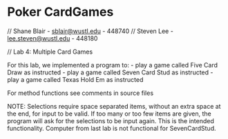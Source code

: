 # Poker CardGames

// Shane Blair	- sblair@wustl.edu		-	448740
// Steven Lee	- lee.steven@wustl.edu	-	448180

// Lab 4: Multiple Card Games

For this lab, we implemented a program to:
	- play a game called Five Card Draw as instructed
	- play a game called Seven Card Stud as instructed
	- play a game called Texas Hold Em as instructed

For method functions see comments in source files

NOTE:	Selections require space separated items, without an extra space at the end, for input to be valid.
		If too many or too few items are given, the program will ask for the selections to be input again.
		This is the intended functionality.
		Computer from last lab is not functional for SevenCardStud.
